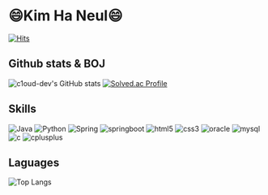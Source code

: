 ### <h1>😄Kim Ha Neul😄</h1>

[![Hits](https://hits.seeyoufarm.com/api/count/incr/badge.svg?url=https%3A%2F%2Fgithub.com%2Fc1oud-dev&count_bg=%235BB815&title_bg=%234EB6E2&icon=&icon_color=%23A6A6A6&title=hits&edge_flat=false)](https://hits.seeyoufarm.com)

<h2>Github stats & BOJ</h2>

![c1oud-dev's GitHub stats](https://github-readme-stats.vercel.app/api?username=c1oud-dev&show_icons=true&theme=dark)  [![Solved.ac Profile](http://mazassumnida.wtf/api/generate_badge?boj=gksmf4165)](https://solved.ac/gksmf4165)

<h2>Skills</h2>

![Java](https://img.shields.io/badge/Java-007396.svg?&style=for-the-badge&logo=Java&logoColor=white) ![Python](https://img.shields.io/badge/Python-3776AB.svg?&style=for-the-badge&logo=Python&logoColor=white)  ![Spring](https://img.shields.io/badge/Spring-6DB33F.svg?&style=for-the-badge&logo=Spring&logoColor=white)  ![springboot](https://img.shields.io/badge/springboot-6DB33F.svg?&style=for-the-badge&logo=springboot&logoColor=white)  ![html5](https://img.shields.io/badge/html5-E34F26.svg?&style=for-the-badge&logo=html5&logoColor=white)  ![css3](https://img.shields.io/badge/css3-원하는색상코드.svg?&style=for-the-badge&logo=css3&logoColor=white)  ![oracle](https://img.shields.io/badge/oracle-F80000.svg?&style=for-the-badge&logo=oracle&logoColor=white)  ![mysql](https://img.shields.io/badge/mysql-4479A1.svg?&style=for-the-badge&logo=mysql&logoColor=white)  ![c](https://img.shields.io/badge/c-A8B9CC.svg?&style=for-the-badge&logo=c&logoColor=white)  ![cplusplus](https://img.shields.io/badge/cplusplus-00599C.svg?&style=for-the-badge&logo=cplusplus&logoColor=white)  


<h2>Laguages</h2>

![Top Langs](https://github-readme-stats.vercel.app/api/top-langs/?username=c1oud-dev&layout=compact&theme=dark)
